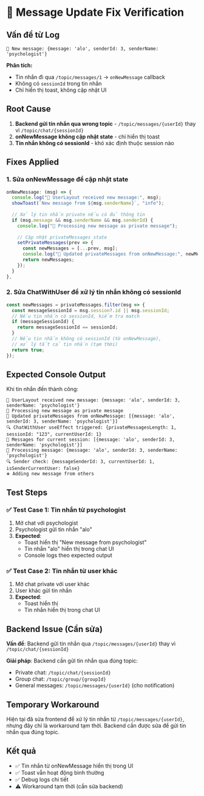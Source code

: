 # 🔧 Message Update Fix Verification

## Vấn đề từ Log
```
📩 New message: {message: 'alo', senderId: 3, senderName: 'psychologist'}
```

**Phân tích:**
- Tin nhắn đi qua `/topic/messages/1` → `onNewMessage` callback
- Không có `sessionId` trong tin nhắn
- Chỉ hiển thị toast, không cập nhật UI

## Root Cause
1. **Backend gửi tin nhắn qua wrong topic** - `/topic/messages/{userId}` thay vì `/topic/chat/{sessionId}`
2. **onNewMessage không cập nhật state** - chỉ hiển thị toast
3. **Tin nhắn không có sessionId** - khó xác định thuộc session nào

## Fixes Applied

### 1. **Sửa onNewMessage để cập nhật state**
```javascript
onNewMessage: (msg) => {
  console.log("📩 UserLayout received new message:", msg);
  showToast(`New message from ${msg.senderName}`, "info");
  
  // Xử lý tin nhắn private nếu có đủ thông tin
  if (msg.message && msg.senderName && msg.senderId) {
    console.log("📩 Processing new message as private message");
    
    // Cập nhật privateMessages state
    setPrivateMessages(prev => {
      const newMessages = [...prev, msg];
      console.log("📩 Updated privateMessages from onNewMessage:", newMessages);
      return newMessages;
    });
  }
},
```

### 2. **Sửa ChatWithUser để xử lý tin nhắn không có sessionId**
```javascript
const newMessages = privateMessages.filter(msg => {
  const messageSessionId = msg.session?.id || msg.sessionId;
  // Nếu tin nhắn có sessionId, kiểm tra match
  if (messageSessionId) {
    return messageSessionId == sessionId;
  }
  // Nếu tin nhắn không có sessionId (từ onNewMessage), 
  // xử lý tất cả tin nhắn (tạm thời)
  return true;
});
```

## Expected Console Output

Khi tin nhắn đến thành công:
```
📩 UserLayout received new message: {message: 'alo', senderId: 3, senderName: 'psychologist'}
📩 Processing new message as private message
📩 Updated privateMessages from onNewMessage: [{message: 'alo', senderId: 3, senderName: 'psychologist'}]
🔍 ChatWithUser useEffect triggered: {privateMessagesLength: 1, sessionId: "123", currentUserId: 1}
📩 Messages for current session: [{message: 'alo', senderId: 3, senderName: 'psychologist'}]
📩 Processing message: {message: 'alo', senderId: 3, senderName: 'psychologist'}
🔍 Sender check: {messageSenderId: 3, currentUserId: 1, isSenderCurrentUser: false}
➕ Adding new message from others
```

## Test Steps

### ✅ Test Case 1: Tin nhắn từ psychologist
1. Mở chat với psychologist
2. Psychologist gửi tin nhắn "alo"
3. **Expected**: 
   - Toast hiển thị "New message from psychologist"
   - Tin nhắn "alo" hiển thị trong chat UI
   - Console logs theo expected output

### ✅ Test Case 2: Tin nhắn từ user khác
1. Mở chat private với user khác
2. User khác gửi tin nhắn
3. **Expected**: 
   - Toast hiển thị
   - Tin nhắn hiển thị trong chat UI

## Backend Issue (Cần sửa)

**Vấn đề**: Backend gửi tin nhắn qua `/topic/messages/{userId}` thay vì `/topic/chat/{sessionId}`

**Giải pháp**: Backend cần gửi tin nhắn qua đúng topic:
- Private chat: `/topic/chat/{sessionId}`
- Group chat: `/topic/group/{groupId}`
- General messages: `/topic/messages/{userId}` (cho notification)

## Temporary Workaround

Hiện tại đã sửa frontend để xử lý tin nhắn từ `/topic/messages/{userId}`, nhưng đây chỉ là workaround tạm thời. Backend cần được sửa để gửi tin nhắn qua đúng topic.

## Kết quả
- ✅ Tin nhắn từ onNewMessage hiển thị trong UI
- ✅ Toast vẫn hoạt động bình thường
- ✅ Debug logs chi tiết
- ⚠️ Workaround tạm thời (cần sửa backend)
